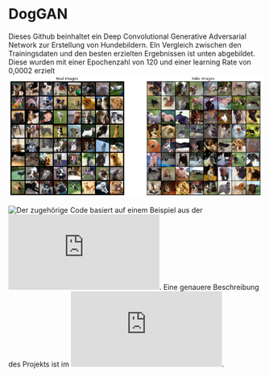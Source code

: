 # DogGAN
 Dieses Github beinhaltet ein Deep Convolutional Generative Adversarial Network zur Erstellung von Hundebildern. EIn Vergleich zwischen den Trainingsdaten und den besten erzielten Ergebnissen ist unten abgebildet. Diese wurden mit einer Epochenzahl von 120 und einer learning Rate von 0,0002 erzielt 
 ![alt text](https://github.com/gerbklee/DogGAN/blob/main/Figures/e=%2012%20lr%20=%200.002.png?raw=true)
 
 ![Der zugehörige Code](https://github.com/gerbklee/DogGAN/blob/main/dogs_DCGAN_model.ipynb) basiert auf einem Beispiel aus der ![Pytorch Dokumentation](https://pytorch.org/tutorials/beginner/dcgan_faces_tutorial.html). Eine genauere Beschreibung des Projekts ist im ![beigelegten Erklärungspaper zu finden](https://github.com/gerbklee/DogGAN/blob/main/DCGAN_Erkl%C3%A4rungspaper.pdf).
